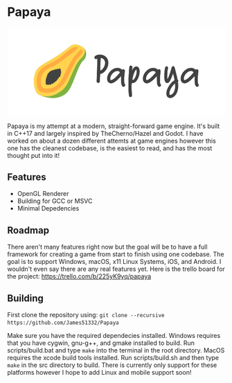 # Papaya

![Papaya Banner](/resources/branding/Banner.png)

Papaya is my attempt at a modern, straight-forward game engine. It's built in C++17 and largely inspired by TheCherno/Hazel and Godot. I have worked on about a dozen different attemts at game engines however this one has the cleanest codebase, is the easiest to read, and has the most thought put into it!

## Features

* OpenGL Renderer
* Building for GCC or MSVC
* Minimal Depedencies

## Roadmap

There aren't many features right now but the goal will be to have a full framework for creating a game from start to finish using one codebase. The goal is to support Windows, macOS, x11 Linux Systems, iOS, and Android. I wouldn't even say there are any real features yet. Here is the trello board for the project: https://trello.com/b/225yK9yq/papaya

## Building

First clone the repository using:
`git clone --recursive https://github.com/James51332/Papaya`

Make sure you have the required dependecies installed. Windows requires that you have cygwin, gnu-g++, and gmake installed to build. Run scripts/build.bat and type `make` into the terminal in the root directory. MacOS requires the xcode build tools installed. Run scripts/build.sh and then type `make` in the src directory to build. There is currently only support for these platforms however I hope to add Linux and mobile support soon!
